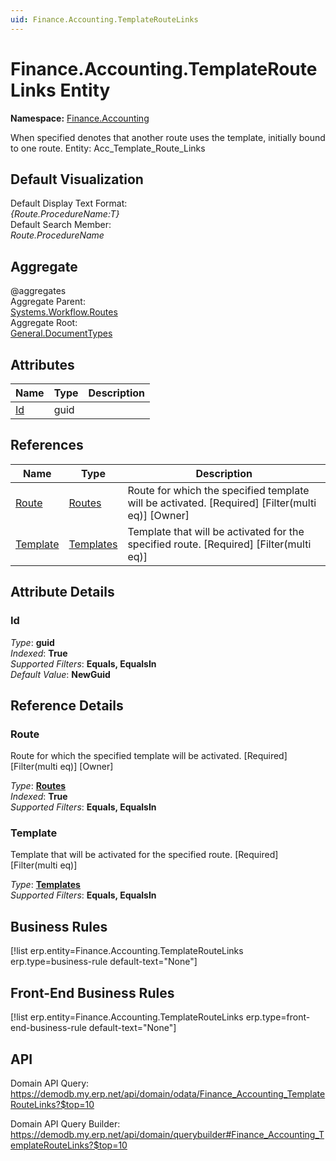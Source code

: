 ```yaml
---
uid: Finance.Accounting.TemplateRouteLinks
---
```

# Finance.Accounting.TemplateRouteLinks Entity

**Namespace:** [Finance.Accounting](Finance.Accounting.md)  

When specified denotes that another route uses the template, initially bound to one route. Entity: Acc_Template_Route_Links

## Default Visualization
Default Display Text Format:  
_{Route.ProcedureName:T}_  
Default Search Member:  
_Route.ProcedureName_  

## Aggregate
  @aggregates  
Aggregate Parent:  
[Systems.Workflow.Routes](Systems.Workflow.Routes.md)  
Aggregate Root:  
[General.DocumentTypes](General.DocumentTypes.md)  

## Attributes

| Name | Type | Description |
| ---- | ---- | --- |
| [Id](Finance.Accounting.TemplateRouteLinks.md#id) | guid |  

## References

| Name | Type | Description |
| ---- | ---- | --- |
| [Route](Finance.Accounting.TemplateRouteLinks.md#route) | [Routes](Systems.Workflow.Routes.md) | Route for which the specified template will be activated. [Required] [Filter(multi eq)] [Owner] |
| [Template](Finance.Accounting.TemplateRouteLinks.md#template) | [Templates](Finance.Accounting.Templates.md) | Template that will be activated for the specified route. [Required] [Filter(multi eq)] |


## Attribute Details

### Id

_Type_: **guid**  
_Indexed_: **True**  
_Supported Filters_: **Equals, EqualsIn**  
_Default Value_: **NewGuid**  


## Reference Details

### Route

Route for which the specified template will be activated. [Required] [Filter(multi eq)] [Owner]

_Type_: **[Routes](Systems.Workflow.Routes.md)**  
_Indexed_: **True**  
_Supported Filters_: **Equals, EqualsIn**  

### Template

Template that will be activated for the specified route. [Required] [Filter(multi eq)]

_Type_: **[Templates](Finance.Accounting.Templates.md)**  
_Supported Filters_: **Equals, EqualsIn**  



## Business Rules

[!list erp.entity=Finance.Accounting.TemplateRouteLinks erp.type=business-rule default-text="None"]

## Front-End Business Rules

[!list erp.entity=Finance.Accounting.TemplateRouteLinks erp.type=front-end-business-rule default-text="None"]

## API

Domain API Query:
<https://demodb.my.erp.net/api/domain/odata/Finance_Accounting_TemplateRouteLinks?$top=10>

Domain API Query Builder:
<https://demodb.my.erp.net/api/domain/querybuilder#Finance_Accounting_TemplateRouteLinks?$top=10>

